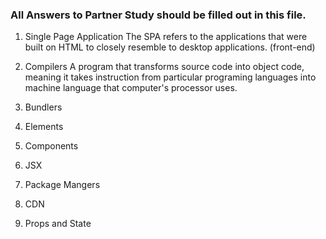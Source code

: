 ### All Answers to Partner Study should be filled out in this file.

1. Single Page Application
The SPA refers to the applications that were built on HTML to closely resemble to desktop applications. (front-end)

2. Compilers
A program that transforms source code into object code, meaning it takes instruction from particular programing languages into machine language that computer's processor uses.

3. Bundlers

4. Elements

5. Components

6. JSX

7. Package Mangers

8. CDN

9. Props and State
